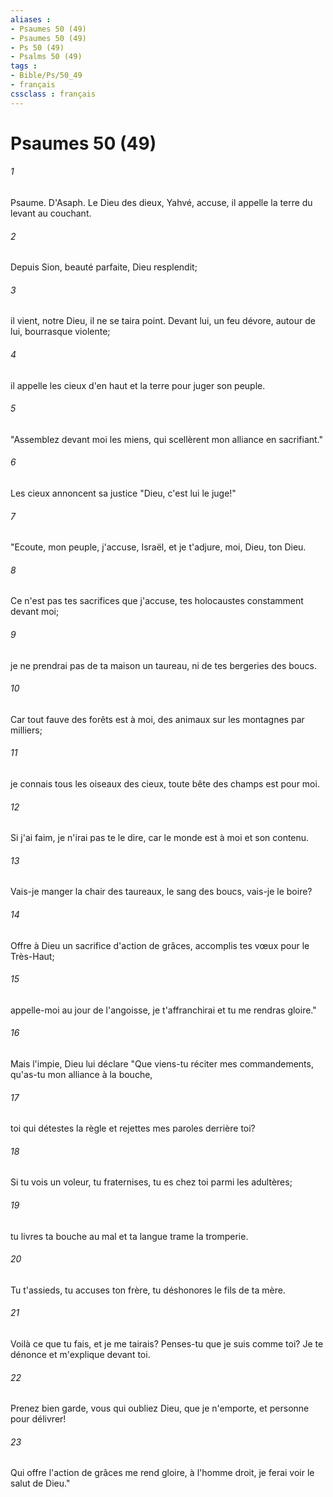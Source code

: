 ```yaml
---
aliases : 
- Psaumes 50 (49)
- Psaumes 50 (49)
- Ps 50 (49)
- Psalms 50 (49)
tags : 
- Bible/Ps/50_49
- français
cssclass : français
---
```


# Psaumes 50 (49)

###### 1
Psaume. D'Asaph. Le Dieu des dieux, Yahvé, accuse, il appelle la terre du levant au couchant.
###### 2
Depuis Sion, beauté parfaite, Dieu resplendit;
###### 3
il vient, notre Dieu, il ne se taira point. Devant lui, un feu dévore, autour de lui, bourrasque violente;
###### 4
il appelle les cieux d'en haut et la terre pour juger son peuple.
###### 5
"Assemblez devant moi les miens, qui scellèrent mon alliance en sacrifiant."
###### 6
Les cieux annoncent sa justice "Dieu, c'est lui le juge!"
###### 7
"Ecoute, mon peuple, j'accuse, Israël, et je t'adjure, moi, Dieu, ton Dieu.
###### 8
Ce n'est pas tes sacrifices que j'accuse, tes holocaustes constamment devant moi;
###### 9
je ne prendrai pas de ta maison un taureau, ni de tes bergeries des boucs.
###### 10
Car tout fauve des forêts est à moi, des animaux sur les montagnes par milliers;
###### 11
je connais tous les oiseaux des cieux, toute bête des champs est pour moi.
###### 12
Si j'ai faim, je n'irai pas te le dire, car le monde est à moi et son contenu.
###### 13
Vais-je manger la chair des taureaux, le sang des boucs, vais-je le boire?
###### 14
Offre à Dieu un sacrifice d'action de grâces, accomplis tes vœux pour le Très-Haut;
###### 15
appelle-moi au jour de l'angoisse, je t'affranchirai et tu me rendras gloire."
###### 16
Mais l'impie, Dieu lui déclare "Que viens-tu réciter mes commandements, qu'as-tu mon alliance à la bouche,
###### 17
toi qui détestes la règle et rejettes mes paroles derrière toi?
###### 18
Si tu vois un voleur, tu fraternises, tu es chez toi parmi les adultères;
###### 19
tu livres ta bouche au mal et ta langue trame la tromperie.
###### 20
Tu t'assieds, tu accuses ton frère, tu déshonores le fils de ta mère.
###### 21
Voilà ce que tu fais, et je me tairais? Penses-tu que je suis comme toi? Je te dénonce et m'explique devant toi.
###### 22
Prenez bien garde, vous qui oubliez Dieu, que je n'emporte, et personne pour délivrer!
###### 23
Qui offre l'action de grâces me rend gloire, à l'homme droit, je ferai voir le salut de Dieu."
